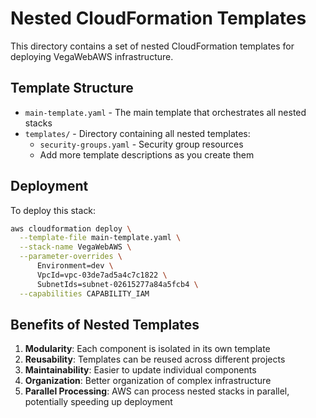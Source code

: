 # Nested CloudFormation Templates

This directory contains a set of nested CloudFormation templates for deploying VegaWebAWS infrastructure.

## Template Structure

- `main-template.yaml` - The main template that orchestrates all nested stacks
- `templates/` - Directory containing all nested templates:
  - `security-groups.yaml` - Security group resources
  - Add more template descriptions as you create them

## Deployment

To deploy this stack:

```bash
aws cloudformation deploy \
  --template-file main-template.yaml \
  --stack-name VegaWebAWS \
  --parameter-overrides \
      Environment=dev \
      VpcId=vpc-03de7ad5a4c7c1822 \
      SubnetIds=subnet-02615277a84a5fcb4 \
  --capabilities CAPABILITY_IAM
```

## Benefits of Nested Templates

1. **Modularity**: Each component is isolated in its own template
2. **Reusability**: Templates can be reused across different projects
3. **Maintainability**: Easier to update individual components
4. **Organization**: Better organization of complex infrastructure
5. **Parallel Processing**: AWS can process nested stacks in parallel, potentially speeding up deployment
